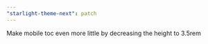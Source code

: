 ```yaml
---
"starlight-theme-next": patch
---
```


Make mobile toc even more little by decreasing the height to 3.5rem
